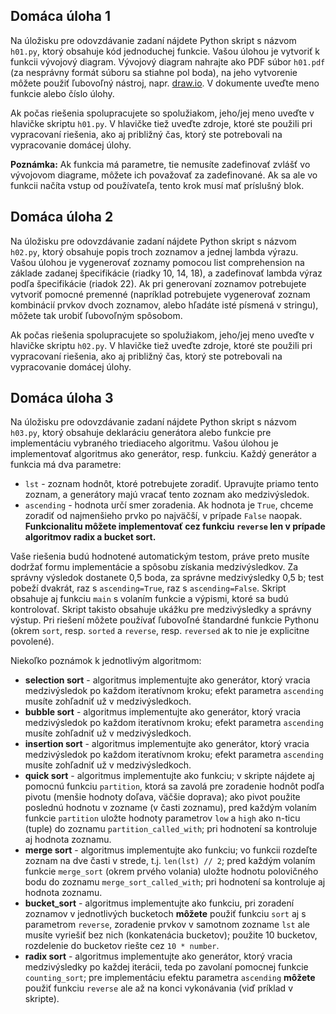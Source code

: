 ## Domáca úloha 1 <a name="h1"></a>

Na úložisku pre odovzdávanie zadaní nájdete Python skript s názvom `h01.py`, ktorý obsahuje kód jednoduchej funkcie. Vašou úlohou je vytvoriť k funkcii vývojový diagram. Vývojový diagram nahrajte ako PDF súbor `h01.pdf` (za nesprávny formát súboru sa stiahne pol boda), na jeho vytvorenie môžete použiť ľubovoľný nástroj, napr. [draw.io](https://www.draw.io). V dokumente uveďte meno funkcie alebo číslo úlohy.

Ak počas riešenia spolupracujete so spolužiakom, jeho/jej meno uveďte v hlavičke skriptu `h01.py`. V hlavičke tiež uveďte zdroje, ktoré ste použili pri vypracovaní riešenia, ako aj približný čas, ktorý ste potrebovali na vypracovanie domácej úlohy.

**Poznámka:** Ak funkcia má parametre, tie nemusíte zadefinovať zvlášť vo vývojovom diagrame, môžete ich považovať za zadefinované. Ak sa ale vo funkcii načíta vstup od používateľa, tento krok musí mať príslušný blok.


## Domáca úloha 2 <a name="h2"></a>

Na úložisku pre odovzdávanie zadaní nájdete Python skript s názvom `h02.py`, ktorý obsahuje popis troch zoznamov a jednej lambda výrazu. Vašou úlohou je vygenerovať zoznamy pomocou list comprehension na základe zadanej špecifikácie (riadky 10, 14, 18), a zadefinovať lambda výraz podľa špecifikácie (riadok 22). Ak pri generovaní zoznamov potrebujete vytvoriť pomocné premenné (napríklad potrebujete vygenerovať zoznam kombinácií prvkov dvoch zoznamov, alebo hľadáte isté písmená v stringu), môžete tak urobiť ľubovoľným spôsobom.

Ak počas riešenia spolupracujete so spolužiakom, jeho/jej meno uveďte v hlavičke skriptu `h02.py`. V hlavičke tiež uveďte zdroje, ktoré ste použili pri vypracovaní riešenia, ako aj približný čas, ktorý ste potrebovali na vypracovanie domácej úlohy.


## Domáca úloha 3 <a name="h3"></a>

Na úložisku pre odovzdávanie zadaní nájdete Python skript s názvom `h03.py`, ktorý obsahuje deklaráciu generátora alebo funkcie pre implementáciu vybraného triediaceho algoritmu. Vašou úlohou je implementovať algoritmus ako generátor, resp. funkciu. Každý generátor a funkcia má dva parametre:

* `lst` - zoznam hodnôt, ktoré potrebujete zoradiť. Upravujte priamo tento zoznam, a generátory majú vracať tento zoznam ako medzivýsledok.
* `ascending` - hodnota určí smer zoradenia. Ak hodnota je `True`, chceme zoradiť od najmenšieho prvko po najväčší, v prípade `False` naopak. **Funkcionalitu môžete implementovať cez funkciu `reverse` len v prípade algoritmov radix a bucket sort.**

Vaše riešenia budú hodnotené automatickým testom, práve preto musíte dodržať formu implementácie a spôsobu získania medzivýsledkov. Za správny výsledok dostanete 0,5 boda, za správne medzivýsledky 0,5 b; test pobeží dvakrát, raz s `ascending=True`, raz s `ascending=False`. Skript obsahuje aj funkciu `main` s volaním funkcie a výpismi, ktoré sa budú kontrolovať. Skript takisto obsahuje ukážku pre medzivýsledky a správny výstup. Pri riešení môžete používať ľubovoľné štandardné funkcie Pythonu (okrem `sort`, resp. `sorted` a `reverse`, resp. `reversed` ak to nie je explicitne povolené).

Niekoľko poznámok k jednotlivým algoritmom:

* **selection sort** - algoritmus implementujte ako generátor, ktorý vracia medzivýsledok po každom iteratívnom kroku; efekt parametra `ascending` musíte zohľadniť už v medzivýsledkoch.
* **bubble sort** - algoritmus implementujte ako generátor, ktorý vracia medzivýsledok po každom iteratívnom kroku; efekt parametra `ascending` musíte zohľadniť už v medzivýsledkoch.
* **insertion sort** - algoritmus implementujte ako generátor, ktorý vracia medzivýsledok po každom iteratívnom kroku; efekt parametra `ascending` musíte zohľadniť už v medzivýsledkoch.
* **quick sort** - algoritmus implementujte ako funkciu; v skripte nájdete aj pomocnú funkciu `partition`, ktorá sa zavolá pre zoradenie hodnôt podľa pivotu (menšie hodnoty doľava, väčšie doprava); ako pivot použite poslednú hodnotu v zozname (v časti zoznamu), pred každým volaním funkcie `partition` uložte hodnoty parametrov `low` a `high` ako n-ticu (tuple) do zoznamu `partition_called_with`; pri hodnotení sa kontroluje aj hodnota zoznamu.
* **merge sort** - algoritmus implementujte ako funkciu; vo funkcii rozdeľte zoznam na dve časti v strede, t.j. `len(lst) // 2`; pred každým volaním funkcie `merge_sort` (okrem prvého volania) uložte hodnotu polovičného bodu do zoznamu `merge_sort_called_with`; pri hodnotení sa kontroluje aj hodnota zoznamu.
* **bucket_sort** - algoritmus implementujte ako funkciu, pri zoradení zoznamov v jednotlivých bucketoch **môžete** použiť funkciu `sort` aj s parametrom `reverse`, zoradenie prvkov v samotnom zozname `lst` ale musíte vyriešiť bez nich (konkatenácia bucketov); použite 10 bucketov, rozdelenie do bucketov riešte cez `10 * number`.
* **radix sort** - algoritmus implementujte ako generátor, ktorý vracia medzivýsledky po každej iterácii, teda po zavolaní pomocnej funkcie `counting_sort`; pre implementáciu efektu parametra `ascending` **môžete** použiť funkciu `reverse` ale až na konci vykonávania (viď príklad v skripte).